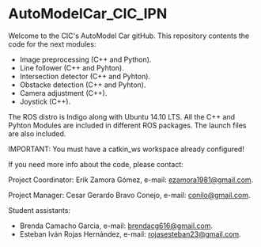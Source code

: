 # AutoModelCar_CIC_IPN

Welcome to the CIC's AutoModel Car gitHub. This repository contents the code for the next modules:

- Image preprocessing (C++ and Python).
- Line follower (C++ and Pyhton).
- Intersection detector (C++ and Pyhton).
- Obstacke detection (C++ and Pyhton).
- Camera adjustment (C++).
- Joystick (C++).

The ROS distro is Indigo along with Ubuntu 14.10 LTS. All the C++ and Pyhton Modules are included in different ROS packages. The launch files are also included.

IMPORTANT: You must have a catkin_ws workspace already configured!

If you need more info about the code, please contact:

Project Coordinator:
Erik Zamora Gómez, e-mail: ezamora1981@gmail.com.

Project Manager: 
Cesar Gerardo Bravo Conejo,  e-mail: conilo@gmail.com.

Student assistants:
- Brenda Camacho Garcia, e-mail: brendacg616@gmail.com.
- Esteban Iván Rojas Hernández, e-mail: rojasesteban23@gmail.com.



